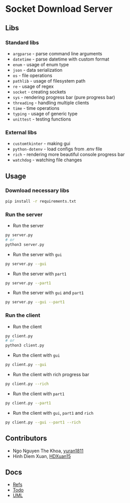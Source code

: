 # Socket Download Server

## Libs

### Standard libs

- `argparse` - parse command line arguments
- `datetime` - parse datetime with custom format
- `enum` - usage of enum type
- `json` - data serialization
- `os` - file operations
- `pathlib` - usage of filesystem path
- `re` - usage of regex
- `socket` - creating sockets
- `sys` - rendering progress bar (pure progress bar)
- `threading` - handling multiple clients
- `time` - time operations
- `typing` - usage of generic type
- `unittest` - testing functions

### External libs

- `customtkinter` - making gui
- `python-dotenv` - load configs from .env file
- `rich` - rendering more beautiful console progress bar
- `watchdog` - watching file changes

## Usage

### Download necessary libs

```bash
pip install -r requirements.txt
```

### Run the server

- Run the server

```bash
py server.py
# or
python3 server.py
```

- Run the server with `gui`

```bash
py server.py --gui
```

- Run the server with `part1`

```bash
py server.py --part1
```

- Run the server with `gui` and `part1`

```bash
py server.py --gui --part1
```

### Run the client

- Run the client

```bash
py client.py
# or
python3 client.py
```

- Run the client with `gui`

```bash
py client.py --gui
```

- Run the client with rich progress bar

```bash
py client.py --rich
```

- Run the client with `part1`

```bash
py client.py --part1
```

- Run the client with `gui`, `part1` and `rich`

```bash
py client.py --gui --part1 --rich
```

## Contributors

- Ngo Nguyen The Khoa, [yuran1811](https://github.com/yuran1811)
- Hinh Diem Xuan, [HDXuan15](https://github.com/HDXuan15)

## Docs

- [Refs](./md/refs.md)
- [Todo](./md/todo.md)
- [UML](../diagrams.mdj)
